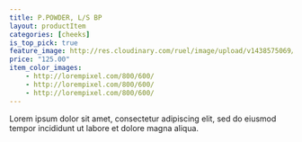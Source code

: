 ```yaml
---
title: P.POWDER, L/S BP
layout: productItem
categories: [cheeks]
is_top_pick: true
feature_image: http://res.cloudinary.com/ruel/image/upload/v1438575069/fashion21/picture-10.jpg
price: "125.00"
item_color_images:
    - http://lorempixel.com/800/600/
    - http://lorempixel.com/800/600/
    - http://lorempixel.com/800/600/
---
```


Lorem ipsum dolor sit amet, consectetur adipiscing elit, sed do eiusmod tempor incididunt ut labore et dolore magna aliqua.
